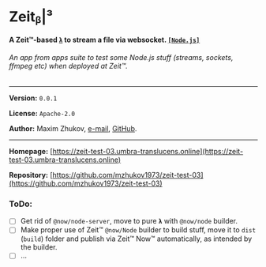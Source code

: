# Zeitᵦ|³
#### A Zeit™-based [`λ`](https://zeit.co/docs/v2/deployments/concepts/lambdas) to stream a file via websocket. [`[Node.js]`](https://nodejs.org)
###### *An app from apps suite to test some Node.js stuff (streams, sockets, ffmpeg etc) when deployed at Zeit™.*

<hr>

**Version:** ```0.0.1```

**License:** ```Apache-2.0```

**Author:** Maxim Zhukov, [e-mail](mailto:mzhukov31415dev@gmail.com), [GitHub](https://github.com/mzhukov1973).

<hr>

**Homepage:** [https://zeit-test-03.umbra-translucens.online](https://zeit-test-03.umbra-translucens.online)

**Repository:** [https://github.com/mzhukov1973/zeit-test-03](https://github.com/mzhukov1973/zeit-test-03)

### ToDo:

- [ ] Get rid of `@now/node-server`, move to pure **`λ`** with `@now/node` builder.
- [ ] Make proper use of Zeit™ `@now/Node` builder to build stuff, move it to `dist` (`build`) folder and publish via Zeit™ Now™ automatically, as intended by the builder.
- [ ] ...
